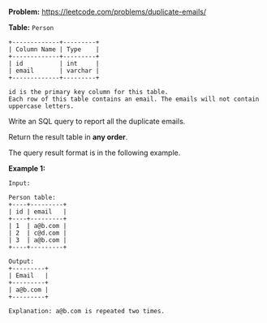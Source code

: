 **Problem:** https://leetcode.com/problems/duplicate-emails/

**Table:** `Person`

```
+-------------+---------+
| Column Name | Type    |
+-------------+---------+
| id          | int     |
| email       | varchar |
+-------------+---------+

id is the primary key column for this table.
Each row of this table contains an email. The emails will not contain uppercase letters.
```

Write an SQL query to report all the duplicate emails.

Return the result table in **any order**.

The query result format is in the following example.

**Example 1:**

```
Input: 

Person table:
+----+---------+
| id | email   |
+----+---------+
| 1  | a@b.com |
| 2  | c@d.com |
| 3  | a@b.com |
+----+---------+

Output: 
+---------+
| Email   |
+---------+
| a@b.com |
+---------+

Explanation: a@b.com is repeated two times.
```
